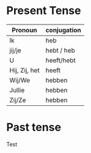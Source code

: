# Present Tense

| Pronoun       | conjugation |
| ------------- | ----------- |
| Ik            | heb         |
| jij/je        | hebt / heb  |
| U             | heeft/hebt  |
| Hij, Zij, het | heeft       |
| Wij/We        | hebben      |
| Jullie        | hebben      |
| Zij/Ze        | hebben      |

# Past tense

Test
